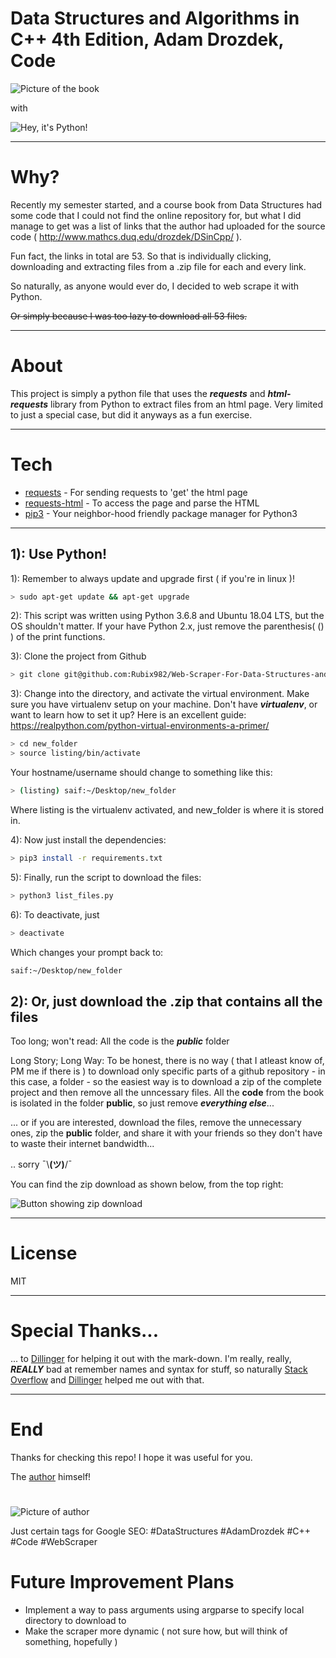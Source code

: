 # Data Structures and Algorithms in C++ 4th Edition, Adam Drozdek, Code
![Picture of the book](https://images-na.ssl-images-amazon.com/images/I/51q5Zu5XsNL._SX402_BO1,204,203,200_.jpg) 


with


![Hey, it's Python!](https://www.python.org/static/img/python-logo.png)

---
# Why?

Recently my semester started, and a course book from Data Structures had some code that I could not find the online repository for, but what I did manage to get was a list of links that the author had uploaded for the source code ( http://www.mathcs.duq.edu/drozdek/DSinCpp/ ).

Fun fact, the links in total are 53. So that is individually clicking, downloading and extracting files from a .zip file for each and every link.

So naturally, as anyone would ever do, I decided to web scrape it with Python.

~~Or simply because I was too lazy to download all 53 files.~~

---
# About

This project is simply a python file that uses the _**requests**_ and _**html-requests**_ library from Python to extract files from an html page. Very limited to just a special case, but did it anyways as a fun exercise.

---
# Tech
    
* [requests] - For sending requests to 'get' the html page 
* [requests-html] - To access the page and parse the HTML
* [pip3] - Your neighbor-hood friendly package manager for Python3

---
## 1): Use Python!

1): Remember to always update and upgrade first ( if you're in linux )!

```sh
> sudo apt-get update && apt-get upgrade
```
2): This script was written using Python 3.6.8 and Ubuntu 18.04 LTS, but the OS shouldn't matter. If your have Python 2.x, just remove the parenthesis( () ) of the print functions.

3): Clone the project from Github
```sh
> git clone git@github.com:Rubix982/Web-Scraper-For-Data-Structures-and-Algorithms-in-C-by-Adam-Drozdek.git
```

3): Change into the directory, and activate the virtual environment. Make sure you have virtualenv setup on your machine. Don't have _**virtualenv**_, or want to learn how to set it up? Here is an excellent guide: https://realpython.com/python-virtual-environments-a-primer/

```sh
> cd new_folder
> source listing/bin/activate
```

Your hostname/username should change to something like this:

```sh
> (listing) saif:~/Desktop/new_folder
```

Where listing is the virtualenv activated, and new_folder is where it is stored in.

4): Now just install the dependencies:

```sh
> pip3 install -r requirements.txt
```
5): Finally, run the script to download the files:

```sh
> python3 list_files.py
```

6): To deactivate, just

```sh
> deactivate
```

Which changes your prompt back to:

```sh
saif:~/Desktop/new_folder
```

## 2): Or, just download the .zip that contains all the files

Too long; won't read: All the code is the _**public**_ folder

Long Story; Long Way: To be honest, there is no way ( that I atleast know of, PM me if there is ) to download only specific parts of a github repository - in this case, a folder - so the easiest way is to download a zip of the complete project and then remove all the unncessary files. All the **code** from the book is isolated in the folder __public__, so just remove _**everything else**_...

... or if you are interested, download the files, remove the unnecessary ones, zip the **public** folder, and share it with your friends so they don't have to waste their internet bandwidth...

.. sorry ¯\\__(ツ)__/¯ 

You can find the zip download as shown below, from the top right:

![Button showing zip download](https://github.com/Rubix982/Web-Scraper-For-Data-Structures-and-Algorithms-in-C-by-Adam-Drozdek/blob/master/img/downloadzip.png)

---
# License

MIT

---
# Special Thanks...

... to [Dillinger] for helping it out with the mark-down. I'm really, really, _**REALLY**_ bad at remember names and syntax for stuff, so naturally [Stack Overflow] and [Dillinger] helped me out with that.

---
# End
Thanks for checking this repo! I hope it was useful for you.

The [author] himself!

#
#

![Picture of author](http://www.mathcs.duq.edu/pics/drozdek2.jpg)

Just certain tags for Google SEO: #DataStructures #AdamDrozdek #C++ #Code #WebScraper

   [requests]: <https://2.python-requests.org/en/master/>
   [requests-html]: <https://html.python-requests.org/>
   [pip3]: <https://pip.pypa.io/en/stable/>
   [Dillinger]: <https://dillinger.io/>
   [Stack Overflow]: <https://stackoverflow.com/questions/50837798/how-create-md-file-with-python>
   [Picture of Author]: <http://www.mathcs.duq.edu/pics/drozdek2.jpg>
   [author]: <http://www.mathcs.duq.edu/drozdek/>

# Future Improvement Plans

* Implement a way to pass arguments using argparse to specify local directory to download to
* Make the scraper more dynamic ( not sure how, but will think of something, hopefully )
